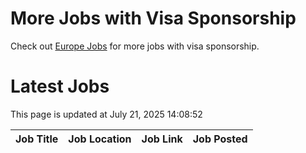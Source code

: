 # More Jobs with Visa Sponsorship

Check out [Europe Jobs](https://github.com/sureshparimi/europejobs#latest-jobs) for more jobs with visa sponsorship.

# Latest Jobs

This page is updated at July 21, 2025 14:08:52

| Job Title | Job Location | Job Link | Job Posted |
| --- | --- | --- | --- |
